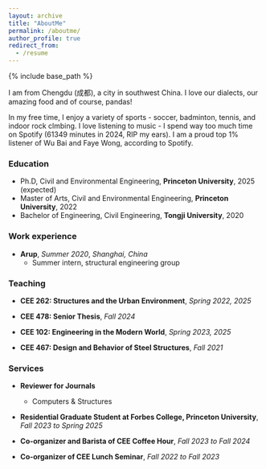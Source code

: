 ```yaml
---
layout: archive
title: "AboutMe"
permalink: /aboutme/
author_profile: true
redirect_from:
  - /resume
---
```


{% include base_path %}

I am from Chengdu (成都), a city in southwest China. I love our dialects, our amazing food and of course, pandas! 

In my free time, I enjoy a variety of sports - soccer, badminton, tennis, and indoor rock clmbing. I love listening to music - I spend way too much time on Spotify (61349 minutes in 2024, RIP my ears). I am a proud top 1% listener of Wu Bai and Faye Wong, according to Spotify. 

### Education
* Ph.D, Civil and Environmental Engineering, **Princeton University**, 2025 (expected)
* Master of Arts, Civil and Environmental Engineering, **Princeton University**, 2022
* Bachelor of Engineering, Civil Engineering, **Tongji University**, 2020



### Work experience
* **Arup**, *Summer 2020*, *Shanghai, China*
  * Summer intern, structural engineering group 

### Teaching
* **CEE 262: Structures and the Urban Environment**, *Spring 2022, 2025*

* **CEE 478: Senior Thesis**, *Fall 2024*

* **CEE 102: Engineering in the Modern World**, *Spring 2023, 2025*

* **CEE 467: Design and Behavior of Steel Structures**, *Fall 2021*

### Services
* **Reviewer for Journals**
  * Computers & Structures
* **Residential Graduate Student at Forbes College, Princeton University**, *Fall 2023 to Spring 2025*

* **Co-organizer and Barista of CEE Coffee Hour**, *Fall 2023 to Fall 2024*

* **Co-organizer of CEE Lunch Seminar**, *Fall 2022 to Fall 2023*


